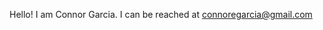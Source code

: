 Hello! I am Connor Garcia.
I can be reached at connoregarcia@gmail.com

<!---
connor-eg/connor-eg is a ✨ special ✨ repository because its `README.md` (this file) appears on your GitHub profile.
You can click the Preview link to take a look at your changes.
--->
